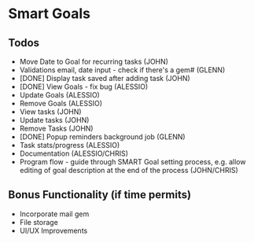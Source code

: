 # Smart Goals

## Todos

- Move Date to Goal for recurring tasks (JOHN)
- Validations email, date input - check if there's a gem# (GLENN)
- [DONE] Display task saved after adding task (JOHN)
- [DONE] View Goals - fix bug (ALESSIO)
- Update Goals (ALESSIO)
- Remove Goals (ALESSIO)
- View tasks (JOHN)
- Update tasks (JOHN)
- Remove Tasks (JOHN)
- [DONE] Popup reminders background job (GLENN)
- Task stats/progress (ALESSIO)
- Documentation (ALESSIO/CHRIS)
- Program flow - guide through SMART Goal setting process, e.g. allow editing of goal description at the end of the process (JOHN/CHRIS)

## Bonus Functionality (if time permits)
- Incorporate mail gem
- File storage
- UI/UX Improvements